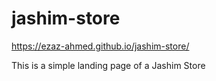 # jashim-store
https://ezaz-ahmed.github.io/jashim-store/

This is a simple landing page of a Jashim Store

